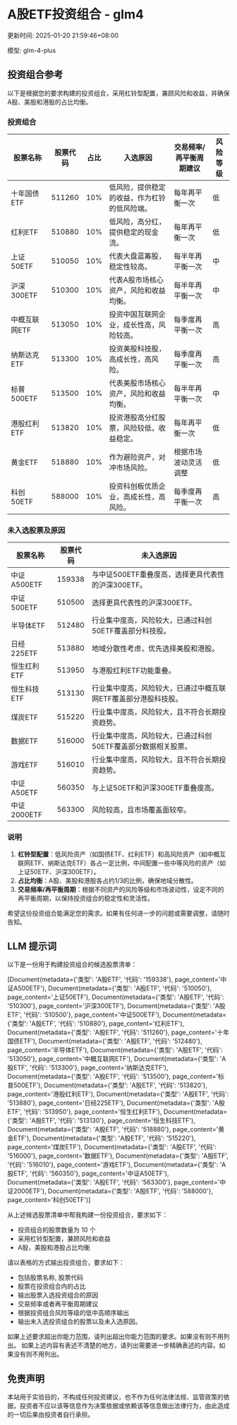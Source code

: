 # A股ETF投资组合 - glm4

更新时间: 2025-01-20 21:59:46+08:00

模型: glm-4-plus

## 投资组合参考

以下是根据您的要求构建的投资组合，采用杠铃型配置，兼顾风险和收益，并确保A股、美股和港股的占比均衡。

### 投资组合

| 股票名称         | 股票代码  | 占比  | 入选原因                                                         | 交易频率/再平衡周期建议       | 风险等级 |
|------------------|-----------|------|------------------------------------------------------------------|-------------------------------|----------|
| 十年国债ETF       | 511260    | 10%  | 低风险，提供稳定的收益，作为杠铃的低风险端。                     | 每年再平衡一次               | 低       |
| 红利ETF          | 510880    | 10%  | 低风险，高分红，提供稳定的现金流。                               | 每年再平衡一次               | 低       |
| 上证50ETF        | 510050    | 10%  | 代表大盘蓝筹股，稳定性较高。                                     | 每半年再平衡一次             | 中       |
| 沪深300ETF       | 510300    | 10%  | 代表A股市场核心资产，风险和收益均衡。                           | 每半年再平衡一次             | 中       |
| 中概互联网ETF    | 513050    | 10%  | 投资中国互联网企业，成长性高，风险较高。                         | 每季度再平衡一次             | 高       |
| 纳斯达克ETF      | 513300    | 10%  | 投资美股科技股，高成长性，高风险。                               | 每季度再平衡一次             | 高       |
| 标普500ETF       | 513500    | 10%  | 代表美股市场核心资产，风险和收益均衡。                           | 每半年再平衡一次             | 中       |
| 港股红利ETF      | 513820    | 10%  | 投资港股高分红股票，风险较低，收益稳定。                         | 每年再平衡一次               | 低       |
| 黄金ETF          | 518880    | 10%  | 作为避险资产，对冲市场风险。                                     | 根据市场波动灵活调整         | 低       |
| 科创50ETF        | 588000    | 10%  | 投资科创板优质企业，高成长性，高风险。                           | 每季度再平衡一次             | 高       |

### 未入选股票及原因

| 股票名称         | 股票代码  | 未入选原因                                                     |
|------------------|-----------|----------------------------------------------------------------|
| 中证A500ETF      | 159338    | 与中证500ETF重叠度高，选择更具代表性的沪深300ETF。             |
| 中证500ETF       | 510500    | 选择更具代表性的沪深300ETF。                                   |
| 半导体ETF        | 512480    | 行业集中度高，风险较大，已通过科创50ETF覆盖部分科技股。       |
| 日经225ETF       | 513880    | 地域分散性考虑，优先选择美股和港股。                           |
| 恒生红利ETF      | 513950    | 与港股红利ETF功能重叠。                                       |
| 恒生科技ETF      | 513130    | 行业集中度高，风险较大，已通过中概互联网ETF覆盖部分港股科技股。|
| 煤炭ETF          | 515220    | 行业集中度高，风险较大，且不符合长期投资趋势。                 |
| 数据ETF          | 516000    | 行业集中度高，风险较大，已通过科创50ETF覆盖部分数据相关股票。 |
| 游戏ETF          | 516010    | 行业集中度高，风险较大，且不符合长期投资趋势。                 |
| 中证A50ETF       | 560350    | 与上证50ETF和沪深300ETF重叠度高。                              |
| 中证2000ETF      | 563300    | 风险较高，且市场覆盖面较窄。                                   |

### 说明

1. **杠铃型配置**：低风险资产（如国债ETF、红利ETF）和高风险资产（如中概互联网ETF、纳斯达克ETF）各占一定比例，中间配置一些中等风险的资产（如上证50ETF、沪深300ETF）。
2. **占比均衡**：A股、美股和港股各占约1/3的比例，确保地域分散性。
3. **交易频率/再平衡周期**：根据不同资产的风险等级和市场波动性，设定不同的再平衡周期，以保持投资组合的稳定性和灵活性。

希望这份投资组合能满足您的需求。如果有任何进一步的问题或需要调整，请随时告知。

## LLM 提示词

以下是一份用于构建投资组合的候选股票清单：

[Document(metadata={'类型': 'A股ETF', '代码': '159338'}, page_content='中证A500ETF'), Document(metadata={'类型': 'A股ETF', '代码': '510050'}, page_content='上证50ETF'), Document(metadata={'类型': 'A股ETF', '代码': '510300'}, page_content='沪深300ETF'), Document(metadata={'类型': 'A股ETF', '代码': '510500'}, page_content='中证500ETF'), Document(metadata={'类型': 'A股ETF', '代码': '510880'}, page_content='红利ETF'), Document(metadata={'类型': 'A股ETF', '代码': '511260'}, page_content='十年国债ETF'), Document(metadata={'类型': 'A股ETF', '代码': '512480'}, page_content='半导体ETF'), Document(metadata={'类型': 'A股ETF', '代码': '513050'}, page_content='中概互联网ETF'), Document(metadata={'类型': 'A股ETF', '代码': '513300'}, page_content='纳斯达克ETF'), Document(metadata={'类型': 'A股ETF', '代码': '513500'}, page_content='标普500ETF'), Document(metadata={'类型': 'A股ETF', '代码': '513820'}, page_content='港股红利ETF'), Document(metadata={'类型': 'A股ETF', '代码': '513880'}, page_content='日经225ETF'), Document(metadata={'类型': 'A股ETF', '代码': '513950'}, page_content='恒生红利ETF'), Document(metadata={'类型': 'A股ETF', '代码': '513130'}, page_content='恒生科技ETF'), Document(metadata={'类型': 'A股ETF', '代码': '518880'}, page_content='黄金ETF'), Document(metadata={'类型': 'A股ETF', '代码': '515220'}, page_content='煤炭ETF'), Document(metadata={'类型': 'A股ETF', '代码': '516000'}, page_content='数据ETF'), Document(metadata={'类型': 'A股ETF', '代码': '516010'}, page_content='游戏ETF'), Document(metadata={'类型': 'A股ETF', '代码': '560350'}, page_content='中证A50ETF'), Document(metadata={'类型': 'A股ETF', '代码': '563300'}, page_content='中证2000ETF'), Document(metadata={'类型': 'A股ETF', '代码': '588000'}, page_content='科创50ETF')]

从上述候选股票清单中帮我构建一份投资组合，要求如下：

- 投资组合的股票数量为 10 个
- 采用杠铃型配置，兼顾风险和收益
- A股，美股和港股占比均衡

请以表格的方式输出投资组合，要求如下：

- 包括股票名称, 股票代码
- 股票在投资组合内的占比
- 输出股票入选投资组合的原因
- 交易频率或者再平衡周期建议
- 根据投资组合风险等级的低中高顺序输出
- 输出未入选投资组合的股票以及未入选原因。

如果上述要求超出你能力范围，请列出超出你能力范围的要求。如果没有则不用列出。
如果上述内容有表述不清楚的地方，请列出需要进一步精确表述的内容。如果没有则不用列出。


## 免责声明

本站用于实验目的，不构成任何投资建议，也不作为任何法律法规、监管政策的依据，投资者不应以该等信息作为决策依据或依赖该等信息做出法律行为，由此造成的一切后果由投资者自行承担。
